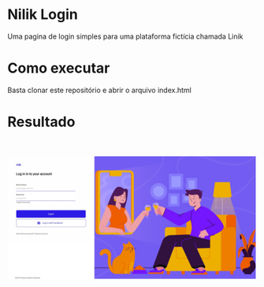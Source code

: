 # Nilik Login
Uma pagina de login simples para uma plataforma fictícia chamada Linik
# Como executar
Basta clonar este repositório e abrir o arquivo index.html
# Resultado
<br><br>
<img src="images/result.jpg" />
